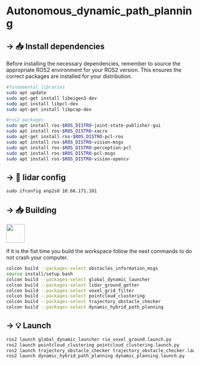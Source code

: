 # Autonomous_dynamic_path_planning
 

## → 📥 Install dependencies
Before installing the necessary dependencies, remember to source the appropriate ROS2 environment for your ROS2 version. This ensures the correct packages are installed for your distribution.

```bash
#fundamental libraries
sudo apt update
sudo apt-get install libeigen3-dev
sudo apt install libpcl-dev
sudo apt-get install libpcap-dev

#ros2 packages
sudo apt install ros-$ROS_DISTRO-joint-state-publisher-gui
sudo apt install ros-$ROS_DISTRO-xacro
sudo apt-get install ros-$ROS_DISTRO-pcl-ros
sudo apt install ros-$ROS_DISTRO-vision-msgs
sudo apt install ros-$ROS_DISTRO-perception-pcl
sudo apt install ros-$ROS_DISTRO-pcl-msgs
sudo apt install ros-$ROS_DISTRO-vision-opencv

```

## → 🏅 lidar config 
`sudo ifconfig enp2s0 10.66.171.101`

## → 📥 Building

<img height="50" src="https://user-images.githubusercontent.com/25181517/192158606-7c2ef6bd-6e04-47cf-b5bc-da2797cb5bda.png">

If it is the fist time you build the workspace follow the next commands to do not crash your computer. 
 ```bash
colcon build --packages-select obstacles_information_msgs
source install/setup.bash
colcon build --packages-select global_dynamic_launcher
colcon build --packages-select lidar_ground_getter
colcon build --packages-select voxel_grid_filter
colcon build --packages-select pointcloud_clustering
colcon build --packages-select trajectory_obstacle_checker
colcon build --packages-select dynamic_hybrid_path_planning

```

## → 💡 Launch 
```bash
ros2 launch global_dynamic_launcher rio_voxel_ground.launch.py
ros2 launch pointcloud_clustering pointcloud_clustering.launch.py
ros2 launch trajectory_obstacle_checker trajectory_obstacle_checker.launch.py
ros2 launch dynamic_hybrid_path_planning dynamic_planning.launch.py
```